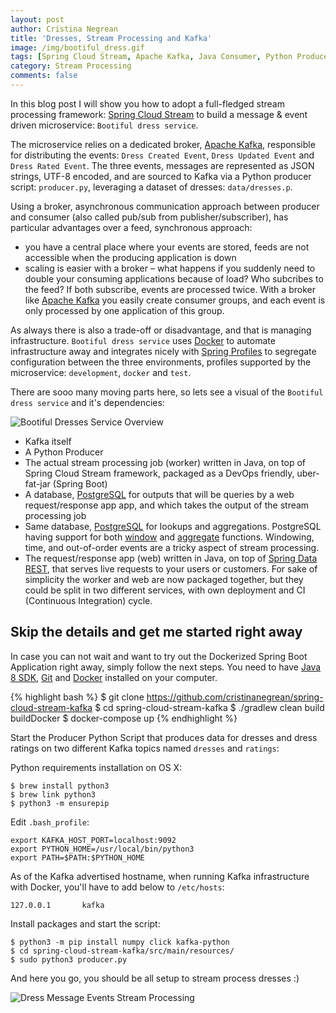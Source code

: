 ```yaml
---
layout: post
author: Cristina Negrean
title: 'Dresses, Stream Processing and Kafka'
image: /img/bootiful_dress.gif
tags: [Spring Cloud Stream, Apache Kafka, Java Consumer, Python Producer, Docker, Dockerized Spring Boot Application]
category: Stream Processing
comments: false
---
```


In this blog post I will show you how to adopt a full-fledged stream processing framework:
[Spring Cloud Stream](https://cloud.spring.io/spring-cloud-stream/) to build a message & event driven microservice: `Bootiful dress service`.

The microservice relies on a dedicated broker, [Apache Kafka](http://kafka.apache.org/),
responsible for distributing the events: `Dress Created Event`, `Dress Updated Event`
and `Dress Rated Event`. The three events, messages are represented as JSON strings, UTF-8 encoded,
and are sourced to Kafka via a Python producer script: `producer.py`, leveraging a dataset of dresses:
`data/dresses.p`.

Using a broker, asynchronous communication approach between producer and consumer (also called pub/sub from publisher/subscriber), has particular advantages over a feed, synchronous approach:
* you have a central place where your events are stored, feeds are not accessible when the producing application is down
* scaling is easier with a broker – what happens if you suddenly need to double your consuming applications because of load? Who subcribes to the feed? If both subscribe, events are processed twice. With a broker like [Apache Kafka](http://kafka.apache.org/) you easily create consumer groups, and each event is only processed by one application of this group.

As always there is also a trade-off or disadvantage, and that is managing infrastructure. `Bootiful dress service` uses [Docker](https://www.docker.com/docker-mac) to automate infrastructure away and integrates nicely with [Spring Profiles](https://docs.spring.io/spring-boot/docs/current/reference/html/boot-features-profiles.html) to
segregate configuration between the three environments, profiles supported by the microservice: `development`, `docker` and `test`.

There are sooo many moving parts here, so lets see a visual of the `Bootiful dress service` and it's dependencies:

<img class="img-responsive" src="{{ site.baseurl }}/img/posts/spring-cloud-stream/bootiful_dresses_service_overview.png" alt="Bootiful Dresses Service Overview"/>

* Kafka itself
* A Python Producer
* The actual stream processing job (worker) written in Java, on top of Spring Cloud Stream framework, packaged as a DevOps friendly, uber-fat-jar (Spring Boot)
* A database, [PostgreSQL](https://www.postgresql.org/) for outputs that will be queries by
a web request/response app app, and which takes the output of the stream processing job
* Same database, [PostgreSQL](https://www.postgresql.org/) for lookups and aggregations.
PostgreSQL having support for both [window](https://www.postgresql.org/docs/current/static/functions-window.html) and
[aggregate](https://www.postgresql.org/docs/current/static/tutorial-agg.html) functions. Windowing, time, and out-of-order events are a tricky aspect of stream processing.
* The request/response app (web) written in Java, on top of [Spring Data REST](http://projects.spring.io/spring-data-rest/), that serves live requests to your users or customers.
For sake of simplicity the worker and web are now packaged together, but they could be split in two different
services, with own deployment and CI (Continuous Integration) cycle.

## Skip the details and get me started right away

In case you can not wait and want to try out the Dockerized Spring Boot Application right away, simply follow the next steps. You need to have [Java 8 SDK](http://www.oracle.com/technetwork/java/javase/downloads/jdk8-downloads-2133151.html), [Git](https://git-scm.com/downloads) and [Docker](https://www.docker.com/docker-mac) installed on your computer.

{% highlight bash %}
$ git clone https://github.com/cristinanegrean/spring-cloud-stream-kafka
$ cd spring-cloud-stream-kafka
$ ./gradlew clean build buildDocker
$ docker-compose up
{% endhighlight %}

Start the Producer Python Script that produces data for dresses and dress ratings on two different Kafka topics named `dresses` and `ratings`:

Python requirements installation on OS X:

```
$ brew install python3
$ brew link python3
$ python3 -m ensurepip
```

Edit `.bash_profile`:

```
export KAFKA_HOST_PORT=localhost:9092
export PYTHON_HOME=/usr/local/bin/python3
export PATH=$PATH:$PYTHON_HOME
```

As of the Kafka advertised hostname, when running Kafka infrastructure with Docker,
you'll have to add below to `/etc/hosts`:

```
127.0.0.1       kafka
```

Install packages and start the script:

```
$ python3 -m pip install numpy click kafka-python
$ cd spring-cloud-stream-kafka/src/main/resources/
$ sudo python3 producer.py
```
And here you go, you should be all setup to stream process dresses :)

<img class="img-responsive" src="{{site.baseurl }}/img/posts/spring-cloud-stream/dockerized-bootiful-dress-service.png" alt="Dress Message Events Stream Processing"/>

<br/>
